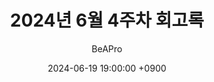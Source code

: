 ---
title: 2024년 6월 4주차 회고록
author: BeAPro
date: 2024-06-19 19:00:00 +0900
categories: [회고록,주차 회고록]
tags: [회고록]
image:
  path: /assets/img/title-image/memoir.png
  alt: memnoir
---